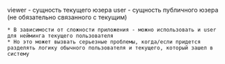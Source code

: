 viewer - сущность текущего юзера
user - сущность публичного юзера (не обязательно связанного с текущим)

    * В зависимости от сложности приложения - можно использовать и user для нейминга текущего пользователя
    * Но это может вызвать серьезные проблемы, когда/если придется разделять логику обычного пользователя и текущего, который зашел в систему
